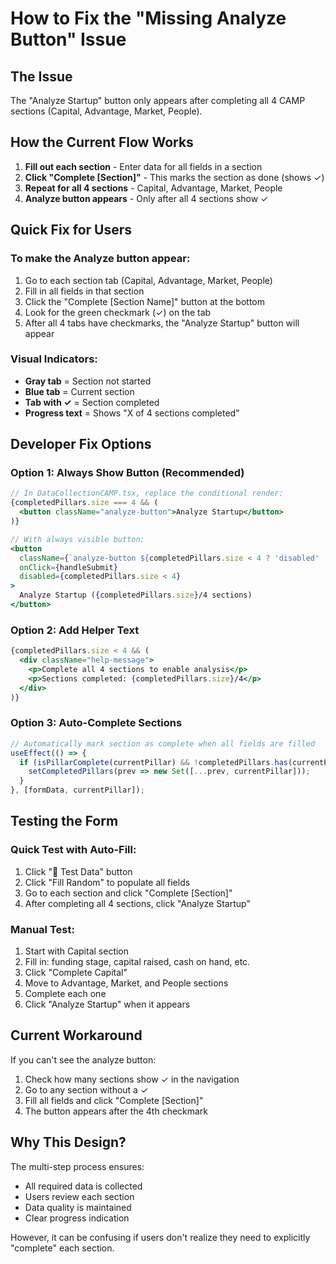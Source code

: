 # How to Fix the "Missing Analyze Button" Issue

## The Issue
The "Analyze Startup" button only appears after completing all 4 CAMP sections (Capital, Advantage, Market, People).

## How the Current Flow Works

1. **Fill out each section** - Enter data for all fields in a section
2. **Click "Complete [Section]"** - This marks the section as done (shows ✓)
3. **Repeat for all 4 sections** - Capital, Advantage, Market, People
4. **Analyze button appears** - Only after all 4 sections show ✓

## Quick Fix for Users

### To make the Analyze button appear:

1. Go to each section tab (Capital, Advantage, Market, People)
2. Fill in all fields in that section
3. Click the "Complete [Section Name]" button at the bottom
4. Look for the green checkmark (✓) on the tab
5. After all 4 tabs have checkmarks, the "Analyze Startup" button will appear

### Visual Indicators:
- **Gray tab** = Section not started
- **Blue tab** = Current section
- **Tab with ✓** = Section completed
- **Progress text** = Shows "X of 4 sections completed"

## Developer Fix Options

### Option 1: Always Show Button (Recommended)
```jsx
// In DataCollectionCAMP.tsx, replace the conditional render:
{completedPillars.size === 4 && (
  <button className="analyze-button">Analyze Startup</button>
)}

// With always visible button:
<button 
  className={`analyze-button ${completedPillars.size < 4 ? 'disabled' : ''}`}
  onClick={handleSubmit}
  disabled={completedPillars.size < 4}
>
  Analyze Startup ({completedPillars.size}/4 sections)
</button>
```

### Option 2: Add Helper Text
```jsx
{completedPillars.size < 4 && (
  <div className="help-message">
    <p>Complete all 4 sections to enable analysis</p>
    <p>Sections completed: {completedPillars.size}/4</p>
  </div>
)}
```

### Option 3: Auto-Complete Sections
```jsx
// Automatically mark section as complete when all fields are filled
useEffect(() => {
  if (isPillarComplete(currentPillar) && !completedPillars.has(currentPillar)) {
    setCompletedPillars(prev => new Set([...prev, currentPillar]));
  }
}, [formData, currentPillar]);
```

## Testing the Form

### Quick Test with Auto-Fill:
1. Click "🧪 Test Data" button
2. Click "Fill Random" to populate all fields
3. Go to each section and click "Complete [Section]"
4. After completing all 4 sections, click "Analyze Startup"

### Manual Test:
1. Start with Capital section
2. Fill in: funding stage, capital raised, cash on hand, etc.
3. Click "Complete Capital"
4. Move to Advantage, Market, and People sections
5. Complete each one
6. Click "Analyze Startup" when it appears

## Current Workaround

If you can't see the analyze button:
1. Check how many sections show ✓ in the navigation
2. Go to any section without a ✓
3. Fill all fields and click "Complete [Section]"
4. The button appears after the 4th checkmark

## Why This Design?

The multi-step process ensures:
- All required data is collected
- Users review each section
- Data quality is maintained
- Clear progress indication

However, it can be confusing if users don't realize they need to explicitly "complete" each section.